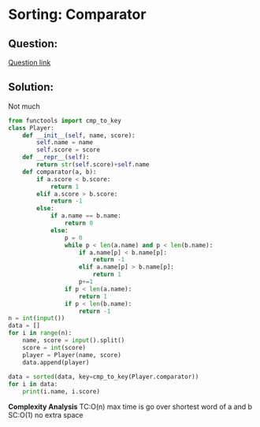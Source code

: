 # Sorting: Comparator


## Question:

[Question link](https://www.hackerrank.com/challenges/ctci-comparator-sorting/problem?h_l=interview&playlist_slugs%5B%5D%5B%5D=interview-preparation-kit&playlist_slugs%5B%5D%5B%5D=sorting&isFullScreen=true&h_r=next-challenge&h_v=zen&h_r=next-challenge&h_v=zen)



## Solution:
Not much

```python
from functools import cmp_to_key
class Player:
    def __init__(self, name, score):
        self.name = name
        self.score = score
    def __repr__(self):
        return str(self.score)+self.name
    def comparator(a, b):
        if a.score < b.score:
            return 1
        elif a.score > b.score:
            return -1
        else:
            if a.name == b.name:
                return 0
            else:
                p = 0
                while p < len(a.name) and p < len(b.name):
                    if a.name[p] < b.name[p]:
                        return -1
                    elif a.name[p] > b.name[p]:
                        return 1
                    p+=1
                if p < len(a.name):
                    return 1
                if p < len(b.name):
                    return -1
n = int(input())
data = []
for i in range(n):
    name, score = input().split()
    score = int(score)
    player = Player(name, score)
    data.append(player)
    
data = sorted(data, key=cmp_to_key(Player.comparator))
for i in data:
    print(i.name, i.score)
```
**Complexity Analysis**
TC:O(n) max time is go over shortest word of a and b
SC:O(1) no extra space